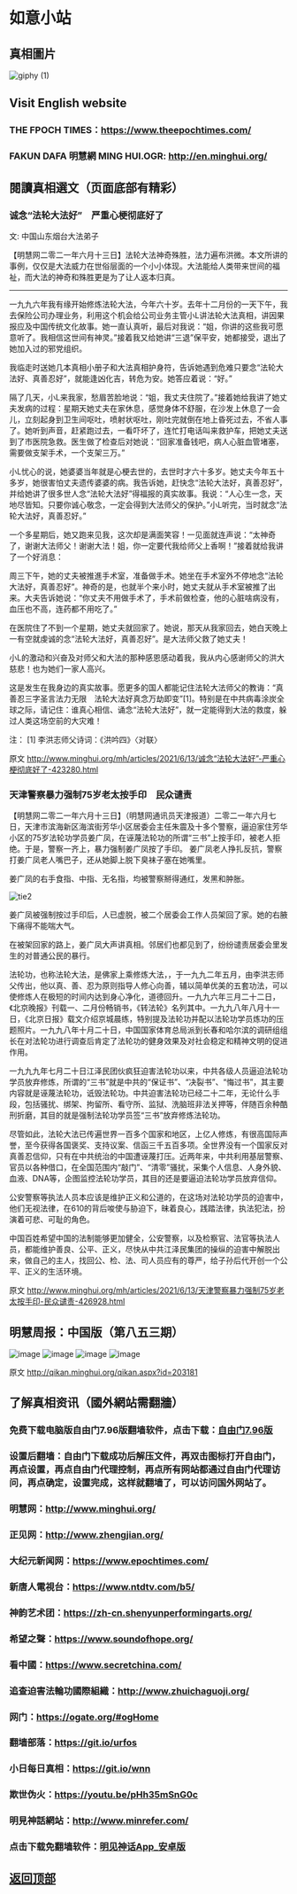 # 如意小站

## 真相圖片

![giphy (1)](https://user-images.githubusercontent.com/79625284/121832800-80862800-ccfd-11eb-8625-3e9e1ae08796.gif)

## Visit English website

### THE FPOCH TIMES：https://www.theepochtimes.com/

### FAKUN DAFA 明慧網 MING HUI.OGR: http://en.minghui.org/

## 閱讀真相選文（页面底部有精彩）

### 诚念“法轮大法好”　严重心梗彻底好了

文: 中国山东烟台大法弟子 

【明慧网二零二一年六月十三日】法轮大法神奇殊胜，法力遍布洪微。本文所讲的事例，仅仅是大法威力在世俗层面的一个小小体现。大法能给人类带来世间的福祉，而大法的神奇和殊胜更是为了让人返本归真。
* * * * * * *
一九九六年我有缘开始修炼法轮大法，今年六十岁。去年十二月份的一天下午，我去保险公司办理业务，利用这个机会给公司业务主管小L讲法轮大法真相，讲因果报应及中国传统文化故事。她一直认真听，最后对我说：“姐，你讲的这些我可愿意听了。我相信这世间有神灵。”接着我又给她讲“三退”保平安，她都接受，退出了她加入过的邪党组织。

我临走时送她几本真相小册子和大法真相护身符，告诉她遇到危难只要念“法轮大法好、真善忍好”，就能逢凶化吉，转危为安。她答应着说：“好。”

隔了几天，小L来我家，愁眉苦脸地说：“姐，我丈夫住院了。”接着她给我讲了她丈夫发病的过程：星期天她丈夫在家休息，感觉身体不舒服，在沙发上休息了一会儿，立刻起身到卫生间呕吐，喷射状呕吐，刚吐完就倒在地上昏死过去，不省人事了。她听到声音，赶紧跑过去，一看吓坏了，连忙打电话叫来救护车，把她丈夫送到了市医院急救。医生做了检查后对她说：“回家准备钱吧，病人心脏血管堵塞，需要做支架手术，一个支架三万。”

小L忧心的说，她婆婆当年就是心梗去世的，去世时才六十多岁。她丈夫今年五十多岁，她很害怕丈夫遗传婆婆的病。我告诉她，赶快念“法轮大法好，真善忍好”，并给她讲了很多世人念“法轮大法好”得福报的真实故事。我说：“人心生一念，天地尽皆知。只要你诚心敬念，一定会得到大法师父的保护。”小L听完，当时就念“法轮大法好，真善忍好。”

一个多星期后，她又跑来见我，这次却是满面笑容！一见面就连声说：“太神奇了，谢谢大法师父！谢谢大法！姐，你一定要代我给师父上香啊！”接着就给我讲了一个好消息：

周三下午，她的丈夫被推進手术室，准备做手术。她坐在手术室外不停地念“法轮大法好，真善忍好”。神奇的是，也就半个来小时，她丈夫就从手术室被推了出来。大夫告诉她说：“你丈夫不用做手术了，手术前做检查，他的心脏啥病没有，血压也不高，连药都不用吃了。”

在医院住了不到一个星期，她丈夫就回家了。她说，那天从我家回去，她白天晚上一有空就虔诚的念“法轮大法好，真善忍好”。是大法师父救了她丈夫！

小L的激动和兴奋及对师父和大法的那种感恩感动着我，我从内心感谢师父的洪大慈悲！也为她们一家人高兴。

这是发生在我身边的真实故事。愿更多的国人都能记住法轮大法师父的教诲：“真善忍三字圣言法力无限　法轮大法好真念万劫即变”[1]。特别是在中共病毒涂炭全球之际，请记住：谁真心相信、诵念“法轮大法好”，就一定能得到大法的救度，躲过人类这场空前的大灾难！

注：
[1] 李洪志师父诗词：《洪吟四》〈对联〉

原文 http://www.minghui.org/mh/articles/2021/6/13/诚念“法轮大法好”-严重心梗彻底好了-423280.html

### 天津警察暴力强制75岁老太按手印　民众谴责

【明慧网二零二一年六月十三日】（明慧网通讯员天津报道）二零二一年六月七日，天津市滨海新区海滨街芳华小区居委会主任朱震及十多个警察，逼迫家住芳华小区的75岁法轮功学员姜广凤，在诬蔑法轮功的所谓“三书”上按手印，被老人拒绝。于是，警察一齐上，暴力强制姜广凤按了手印。
姜广凤老人挣扎反抗，警察打姜广凤老人嘴巴子，还从她脚上脱下臭袜子塞在她嘴里。

姜广凤的右手食指、中指、无名指，均被警察掰得通红，发黑和肿胀。

![tie2](https://user-images.githubusercontent.com/79625284/121798591-cdb0be00-cc59-11eb-8daf-032d8faa7545.png)

姜广凤被强制按过手印后，人已虚脱，被二个居委会工作人员架回了家。她的右腋下痛得不能喘大气。

在被架回家的路上，姜广凤大声讲真相。邻居们也都见到了，纷纷谴责居委会里发生的对普通公民的暴行。

法轮功，也称法轮大法，是佛家上乘修炼大法，，于一九九二年五月，由李洪志师父传出，他以真、善、忍为原则指导人修心向善，辅以简单优美的五套功法，可以使修炼人在极短的时间内达到身心净化，道德回升。一九九六年三月二十二日，《北京晚报》刊载一、二月份畅销书，《转法轮》名列其中。一九九八年八月十一日，《北京日报》载文介绍京城晨练，特别提及法轮功并配以法轮功学员炼功的压题照片。一九九八年十月二十日，中国国家体育总局派到长春和哈尔滨的调研组组长在对法轮功进行调查后肯定了法轮功的健身效果及对社会稳定和精神文明的促进作用。

一九九九年七月二十日江泽民团伙疯狂迫害法轮功以来，中共各级人员逼迫法轮功学员放弃修炼，所谓的“三书”就是中共的“保证书”、“决裂书”、“悔过书”，其主要内容就是诬蔑法轮功，诋毁法轮功。中共迫害法轮功已经二十二年，无论什么手段，包括骚扰、绑架、拘留所、看守所、监狱、洗脑班非法关押等，伴随百余种酷刑折磨，其目的就是强制法轮功学员签“三书”放弃修炼法轮功。

尽管如此，法轮大法已传遍世界一百多个国家和地区，上亿人修炼，有很高国际声誉，至今获得各国褒奖、支持议案、信函三千五百多项。全世界没有一个国家反对真善忍信仰，只有在中共统治的中国遭诬蔑打压。近两年来，中共利用基层警察、官员以各种借口，在全国范围内“敲门”、“清零”骚扰，采集个人信息、人身外貌、血液、DNA等，企图监控法轮功学员，其目的还是要逼迫法轮功学员放弃信仰。

公安警察等执法人员本应该是维护正义和公道的，在这场对法轮功学员的迫害中，他们无视法律，在610的背后唆使与胁迫下，昧着良心，践踏法律，执法犯法，扮演着可悲、可耻的角色。

中国百姓希望中国的法制能够更加健全，公安警察，以及检察官、法官等执法人员，都能维护善良、公平、正义，尽快从中共江泽民集团的操纵的迫害中解脱出来，做自己的主人，找回公、检、法、司人员应有的尊严，给子孙后代开创一个公平、正义的生活环境。

原文 http://www.minghui.org/mh/articles/2021/6/13/天津警察暴力强制75岁老太按手印-民众谴责-426928.html

## 明慧周报：中国版（第八五三期）

![image](https://user-images.githubusercontent.com/79625284/121652816-a11c6b00-cace-11eb-871f-30ee8801a335.png)
![image](https://user-images.githubusercontent.com/79625284/121652885-b396a480-cace-11eb-8c89-1af88646d470.png)
![image](https://user-images.githubusercontent.com/79625284/121652942-c315ed80-cace-11eb-84cc-0d3e8d844019.png)
![image](https://user-images.githubusercontent.com/79625284/121653012-d4f79080-cace-11eb-9fd8-73f7dc069e9c.png)

原文 http://qikan.minghui.org/qikan.aspx?id=203181

## 了解真相资讯（國外網站需翻牆）

### 免费下载电脑版自由门7.96版翻墙软件，点击下载：[自由门7.96版](https://github.com/pinhe91/tuiguang/files/6643781/fg796r.zip)

### 设置后翻墙：自由门下载成功后解压文件，再双击图标打开自由门，再点设置，再点自由门代理控制，再点所有网站都通过自由门代理访问，再点确定，设置完成，这样就翻墙了，可以访问国外网站了。

### 明慧网：http://www.minghui.org/

### 正见网：http://www.zhengjian.org/

### 大纪元新闻网：https://www.epochtimes.com/

### 新唐人電視台：https://www.ntdtv.com/b5/

### 神韵艺术团：https://zh-cn.shenyunperformingarts.org/

### 希望之聲：https://www.soundofhope.org/

### 看中國：https://www.secretchina.com/

### 追查迫害法輪功國際組織：http://www.zhuichaguoji.org/

### 网门：https://ogate.org/#ogHome

### 翻墙部落：https://git.io/urfos

### 小日每日真相：https://git.io/wnn

### 欺世伪火：https://youtu.be/pHh35mSnG0c

### 明見神話網站：http://www.minrefer.com/

###  点击下载免翻墙软件：[明见神话App_安卓版](https://github.com/pinhe91/tuiguang/files/6607008/mingjian.zip)

## [返回顶部](https://git.io/Js3EY)
